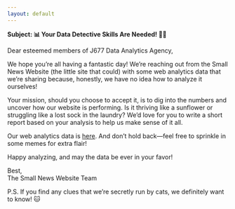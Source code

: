```yaml
---
layout: default
---
```


**Subject: 📊 Your Data Detective Skills Are Needed! 🕵️‍♂️**

Dear esteemed members of J677 Data Analytics Agency,

We hope you’re all having a fantastic day! We’re reaching out from the Small News Website (the little site that could) with some web analytics data that we’re sharing because, honestly, we have no idea how to analyze it ourselves!

Your mission, should you choose to accept it, is to dig into the numbers and uncover how our website is performing. Is it thriving like a sunflower or struggling like a lost sock in the laundry? We’d love for you to write a short report based on your analysis to help us make sense of it all.

Our web analytics data is [here](web_analytics.csv). And don’t hold back—feel free to sprinkle in some memes for extra flair!

Happy analyzing, and may the data be ever in your favor!

Best,  
The Small News Website Team

P.S. If you find any clues that we’re secretly run by cats, we definitely want to know! 🐱